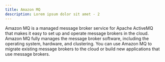 ```yaml
---
title: Amazon MQ
description: Lorem ipsum dolor sit amet - 2
---
```


Amazon MQ is a managed message broker service for Apache ActiveMQ that makes it easy to set up and operate message brokers in the cloud. Amazon MQ fully manages the message broker software, including the operating system, hardware, and clustering. You can use Amazon MQ to migrate existing message brokers to the cloud or build new applications that use message brokers.
